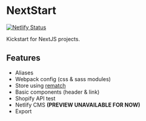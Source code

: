 # NextStart

[![Netlify Status](https://api.netlify.com/api/v1/badges/bed95772-4c9e-4877-adf3-bd566e828c2e/deploy-status)](https://app.netlify.com/sites/nextstart/deploys)

Kickstart for NextJS projects.

## Features

- Aliases
- Webpack config (css & sass modules)
- Store using [rematch](https://github.com/rematch/rematch/)
- Basic components (header & link)
- Shopify API test
- Netlify CMS **(PREVIEW UNAVAILABLE FOR NOW)**
- Export

